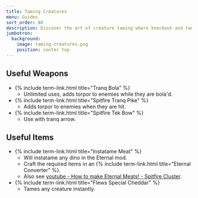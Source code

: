 ```yaml
---
title: Taming Creatures
menu: Guides
sort_order: 80
description: Discover the art of creature taming where knockout and taming become fast and effortless.
jumbotron:
  background:
    image: taming-creatures.png
    position: center top
---
```


## Useful Weapons

- {% include term-link.html title="Tranq Bola" %}
  - Unlimited uses, adds torpor to enemies while they are bola'd.
- {% include term-link.html title="Spitfire Tranq Pike" %}
  - Adds torpor to enemies when they are hit.
- {% include term-link.html title="Spitfire Tek Bow" %}
  - Use with tranq arrow.

## Useful Items

- {% include term-link.html title="Instatame Meat" %}
  - Will instatame any dino in the Eternal mod.
  - Craft the required items in an {% include term-link.html title="Eternal Converter" %}.
  - Also see [youtube - How to make Eternal Meats! - Spitfire Cluster](https://www.youtube.com/watch?v=XLv0o4lQrHo).
- {% include term-link.html title="Flews Special Cheddar" %}
  - Tames any creature instantly.